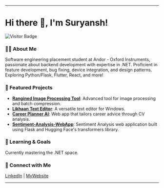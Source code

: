 
---

# Hi there 👋, I'm Suryansh!

![Visitor Badge](https://visitor-badge.laobi.icu/badge?page_id=SxryxnshS5.SxryxnshS5)

### 🧑‍💻 About Me
Software engineering placement student at Andor - Oxford Instruments, passionate about backend development with expertise in .NET. Proficient in feature development, bug fixing, device integration, and design patterns. Exploring Python/Flask, Flutter, React, and more!

### 🔧 Featured Projects
- **[Rangined Image Processing Tool](https://github.com/SxryxnshS5/Rangined-Image_Processing_Tool)**: Advanced tool for image processing and batch compression.
- **[Likhaan Text Editor](https://github.com/SxryxnshS5/Likhaan-Text_Editor)**: A versatile text editor for Windows.
- **[Career Planner AI](https://github.com/SxryxnshS5/career-planner-ai)**: Web app that tailors career advice through CV analysis.
- **[Sentiment-Analysis-WebApp](https://github.com/SxryxnshS5/Sentiment-Analysis-WebApp)**: Sentiment Analysis web application built using Flask and Hugging Face's transformers library.

### 🌱 Learning & Goals
Currently mastering the .NET space.

### 🤝 Connect with Me
[LinkedIn](https://www.linkedin.com/in/suryansh-singh-ncl/) | [MyWebsite](https://suryansshh.cloud/)

--- 
